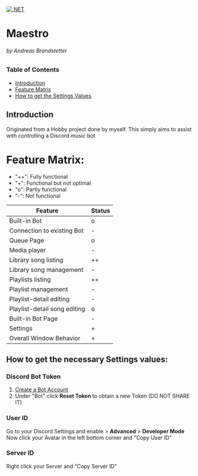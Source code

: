 [![.NET](https://github.com/AndiBrandi/Maestro/actions/workflows/dotnet.yml/badge.svg)](https://github.com/AndiBrandi/Maestro/actions/workflows/dotnet.yml)

# Maestro 
###### by Andreas Brandstetter

### Table of Contents
- [Introduction](#introduction)
- [Feature Matrix](#feature-matrix)
- [How to get the Settings Values](#how-to-get-the-necessary-settings-values)

## Introduction
Originated from a Hobby project done by myself. This simply aims to assist with controlling a Discord music bot

# Feature Matrix:

  - "++": Fully functional
  - "+": Functional but not optimal
  - "o": Partly functional
  - "-": Not functional

| Feature                      | Status |
|------------------------------|--------|
| Built-in Bot                 | o      |
| Connection to existing Bot   | -      |
| Queue Page                   | o      |
| Media player                 | -      |
| Library song listing         | ++     |
| Library song management      | -      |
| Playlists listing            | ++     |
| Playlist management          | -      |
| Playlist-detail editing      | -      |
| Playlist-detail song editing | o      |
| Built-in Bot Page            | -      |
| Settings                     | +      |
| Overall Window Behavior      | +      |

## How to get the necessary Settings values:
### Discord Bot Token
1. [Create a Bot Account](https://discordpy.readthedocs.io/en/stable/discord.html)
2. Under "Bot" click **Reset Token** to obtain a new Token (DO NOT SHARE IT)

### User ID
Go to your Discord Settings and enable > **Advanced** > **Developer Mode**
Now click your Avatar in the left bottom corner and "Copy User ID"  

### Server ID
Right click your Server and "Copy Server ID"

